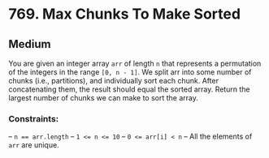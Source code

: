 # 769. Max Chunks To Make Sorted

## Medium

You are given an integer array `arr` of length `n` that represents a permutation of the integers in the range
`[0, n - 1]`. We split arr into some number of chunks (i.e., partitions), and individually sort each chunk. After
concatenating them, the result should equal the sorted array. Return the largest number of chunks we can make to sort
the array.

### Constraints:

– `n == arr.length`
– `1 <= n <= 10`
– `0 <= arr[i] < n`
– All the elements of `arr` are unique.
